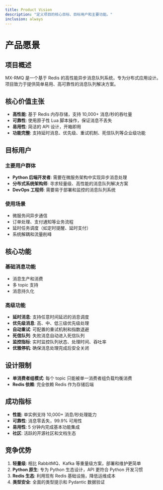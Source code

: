 ```yaml
---
title: Product Vision
description: "定义项目的核心目标、目标用户和主要功能。"
inclusion: always
---
```


# 产品愿景

## 项目概述

MX-RMQ 是一个基于 Redis 的高性能异步消息队列系统，专为分布式应用设计。项目致力于提供简单易用、高可靠性的消息队列解决方案。

## 核心价值主张

- **高性能**: 基于 Redis 内存存储，支持 10,000+ 消息/秒的吞吐量
- **可靠性**: 使用原子性 Lua 脚本操作，保证消息不丢失
- **易用性**: 简洁的 API 设计，开箱即用
- **功能完整**: 支持延时消息、优先级、重试机制、死信队列等企业级功能

## 目标用户

### 主要用户群体
- **Python 后端开发者**: 需要在微服务架构中实现异步消息处理
- **分布式系统架构师**: 寻求轻量级、高性能的消息队列解决方案
- **DevOps 工程师**: 需要易于部署和监控的消息队列系统

### 使用场景
- 微服务间异步通信
- 订单处理、支付通知等业务流程
- 延时任务调度（如定时提醒、延时支付）
- 系统解耦和流量削峰

## 核心功能

### 基础消息功能
- 消息生产和消费
- 多 topic 支持
- 消息持久化

### 高级功能
- **延时消息**: 支持任意时间延迟的消息调度
- **优先级消息**: 高、中、低三级优先级处理
- **自动重试**: 可配置的重试机制和指数退避
- **死信队列**: 失败消息自动进入死信队列
- **监控指标**: 实时监控队列状态、处理时间、吞吐率
- **优雅停机**: 确保消息处理完成后安全关闭

## 设计限制

- **单消费者组模式**: 每个 topic 只能被单一消费者组负载均衡消费
- **Redis 依赖**: 完全依赖 Redis 作为存储后端

## 成功指标

- **性能**: 单实例支持 10,000+ 消息/秒处理能力
- **可靠性**: 消息零丢失，99.9% 可用性
- **易用性**: 5 分钟内完成基本功能集成
- **社区**: 活跃的开源社区和文档生态

## 竞争优势

1. **轻量级**: 相比 RabbitMQ、Kafka 等重量级方案，部署和维护更简单
2. **Python 原生**: 专为 Python 生态设计，API 更符合 Python 开发习惯
3. **Redis 生态**: 利用现有 Redis 基础设施，降低运维成本
4. **类型安全**: 全面的类型提示和 Pydantic 数据验证
